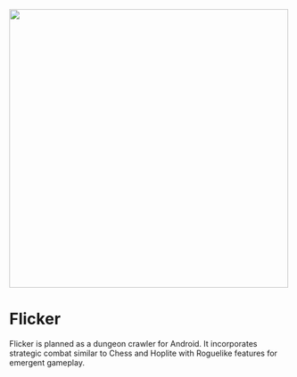 <img src='http://galenscovell.github.io/css/pics/flicker.png' width=500px />

Flicker
======

Flicker is planned as a dungeon crawler for Android. It incorporates strategic combat similar to Chess and Hoplite with Roguelike features for emergent gameplay.

